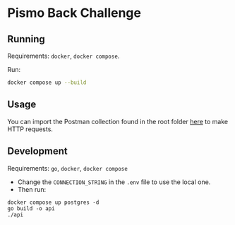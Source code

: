 # Pismo Back Challenge

## Running
Requirements: `docker`, `docker compose`.

Run: 
```sh
docker compose up --build
```

## Usage
You can import the Postman collection found in the root folder [here](/pismo-challenge.postman_collection.json) to make HTTP requests.

## Development
Requirements: `go`, `docker`, `docker compose`

- Change the `CONNECTION_STRING` in the `.env` file to use the local one.
- Then run:
```
docker compose up postgres -d
go build -o api
./api
```
